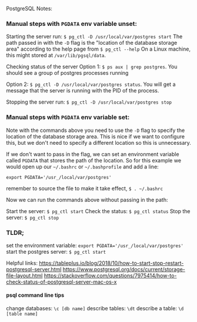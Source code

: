 PostgreSQL Notes:

### Manual steps with `PGDATA` env variable unset:

Starting the server
run: `$ pg_ctl -D /usr/local/var/postgres start`
The path passed in with the `-D` flag is the "location of the database storage area" according to the help page from `$ pg_ctl --help`
On a Linux machine, this might stored at `/var/lib/pgsql/data`. 

Checking status of the server
Option 1: `$ ps aux | grep postgres`. You should see a group of postgres processes running

Option 2: `$ pg_ctl -D /usr/local/var/postgres status`. You will get a message that the server is running with the PID of the process.

Stopping the server
run: `$ pg_ctl -D /usr/local/var/postgres stop`



### Manual steps with `PGDATA` env variable set:

Note with the commands above you need to use the `-D` flag to specify the location of the database storage area. 
This is nice if we want to configure this, but we don't need to specify a different location so this is unnecessary. 

If we don't want to pass in the flag, we can set an environment variable called `PGDATA` that stores the path of the location. So for this example we would open up our `~/.bashrc` or `~/.bashprofile` and add a line:
```
export PGDATA='/usr_/local/var/postgres'
```
remember to source the file to make it take effect, `$ . ~/.bashrc`

Now we can run the commands above without passing in the path:

Start the server: `$ pg_ctl start`
Check the status: `$ pg_ctl status`
Stop the server: `$ pg_ctl stop`


### TLDR;
set the environment variable: `export PGDATA='/usr_/local/var/postgres'`
start the postgres server: `$ pg_ctl start`

Helpful links:
https://tableplus.io/blog/2018/10/how-to-start-stop-restart-postgresql-server.html
https://www.postgresql.org/docs/current/storage-file-layout.html
https://stackoverflow.com/questions/7975414/how-to-check-status-of-postgresql-server-mac-os-x

#### psql command line tips

change databases: `\c [db name]`
describe tables: `\dt`
describe a table: `\d [table name]`

